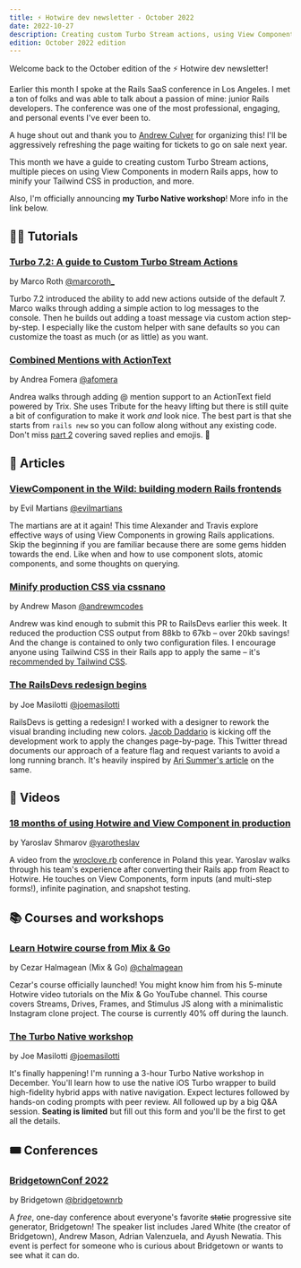 ```yaml
---
title: ⚡️ Hotwire dev newsletter - October 2022
date: 2022-10-27
description: Creating custom Turbo Stream actions, using View Components in modern Rails apps, how to minify your Tailwind CSS in production, and more.
edition: October 2022 edition
---
```


Welcome back to the October edition of the ⚡️ Hotwire dev newsletter!

Earlier this month I spoke at the Rails SaaS conference in Los Angeles. I met a ton of folks and was able to talk about a passion of mine: junior Rails developers. The conference was one of the most professional, engaging, and personal events I've ever been to.

A huge shout out and thank you to [Andrew Culver](https://twitter.com/andrewculver/) for organizing this! I'll be aggressively refreshing the page waiting for tickets to go on sale next year.

This month we have a guide to creating custom Turbo Stream actions, multiple pieces on using View Components in modern Rails apps, how to minify your Tailwind CSS in production, and more.

Also, I'm officially announcing **my Turbo Native workshop**! More info in the link below.

## 👩‍🎓 Tutorials

### [Turbo 7.2: A guide to Custom Turbo Stream Actions](https://marcoroth.dev/posts/guide-to-custom-turbo-stream-actions)

by Marco Roth [@marcoroth_](https://twitter.com/marcoroth_)

Turbo 7.2 introduced the ability to add new actions outside of the default 7. Marco walks through adding a simple action to log messages to the console. Then he builds out adding a toast message via custom action step-by-step. I especially like the custom helper with sane defaults so you can customize the toast as much (or as little) as you want.

### [Combined Mentions with ActionText](https://afomera.dev/posts/2022-10-11-combined-mentions-part-one)

by Andrea Fomera [@afomera](https://twitter.com/afomera)

Andrea walks through adding @ mention support to an ActionText field powered by Trix. She uses Tribute for the heavy lifting but there is still quite a bit of configuration to make it work _and_ look nice. The best part is that she starts from `rails new` so you can follow along without any existing code. Don't miss [part 2](https://afomera.dev/posts/2022-10-12-combined-mentions-part-two) covering saved replies and emojis. 🥳

## 📰 Articles

### [ViewComponent in the Wild: building modern Rails frontends](https://evilmartians.com/chronicles/viewcomponent-in-the-wild-building-modern-rails-frontends)

by Evil Martians [@evilmartians](https://twitter.com/evilmartians)

The martians are at it again! This time Alexander and Travis explore effective ways of using View Components in growing Rails applications. Skip the beginning if you are familiar because there are some gems hidden towards the end. Like when and how to use component slots, atomic components, and some thoughts on querying.

### [Minify production CSS via cssnano](https://github.com/joemasilotti/railsdevs.com/pull/713)

by Andrew Mason [@andrewmcodes](https://twitter.com/andrewmcodes)

Andrew was kind enough to submit this PR to RailsDevs earlier this week. It reduced the production CSS output from 88kb to 67kb – over 20kb savings! And the change is contained to only two configuration files. I encourage anyone using Tailwind CSS in their Rails app to apply the same – it's [recommended by Tailwind CSS](https://tailwindcss.com/docs/optimizing-for-production).

### [The RailsDevs redesign begins](https://twitter.com/joemasilotti/status/1584935466838929414)

by Joe Masilotti [@joemasilotti](https://twitter.com/joemasilotti)

RailsDevs is getting a redesign! I worked with a designer to rework the visual branding including new colors. [Jacob Daddario](https://twitter.com/JacobDaddario) is kicking off the development work to apply the changes page-by-page. This Twitter thread documents our approach of a feature flag and request variants to avoid a long running branch. It's heavily inspired by [Ari Summer's article](https://codingdeliberately.com/releasing-a-redesign-using-feature-flags-and-rails-variants/) on the same.

## 🎥 Videos

### [18 months of using Hotwire and View Component in production](https://www.youtube.com/watch?v=9-btmed9CMw)

by Yaroslav Shmarov [@yarotheslav](https://twitter.com/yarotheslav)

A video from the [wroclove.rb](https://wrocloverb.com) conference in Poland this year. Yaroslav walks through his team's experience after converting their Rails app from React to Hotwire. He touches on View Components, form inputs (and multi-step forms!), infinite pagination, and snapshot testing.

## 📚 Courses and workshops

### [Learn Hotwire course from Mix & Go](https://mixandgo.com/lp/learn-hotwire)

by Cezar Halmagean (Mix & Go) [@chalmagean](https://twitter.com/chalmagean)

Cezar's course officially launched! You might know him from his 5-minute Hotwire video tutorials on the Mix & Go YouTube channel. This course covers Streams, Drives, Frames, and Stimulus JS along with a minimalistic Instagram clone project. The course is currently 40% off during the launch.

### [The Turbo Native workshop](https://masilotti.com/turbo-native-workshop/)

by Joe Masilotti [@joemasilotti](https://twitter.com/joemasilotti)

It's finally happening! I'm running a 3-hour Turbo Native workshop in December. You'll learn how to use the native iOS Turbo wrapper to build high-fidelity hybrid apps with native navigation. Expect lectures followed by hands-on coding prompts with peer review. All followed up by a big Q&A session. **Seating is limited** but fill out this form and you'll be the first to get all the details.

## 🎟 Conferences

### [BridgetownConf 2022](https://www.bridgetownconf.rocks)

by Bridgetown [@bridgetownrb](https://twitter.com/bridgetownrb)

A _free_, one-day conference about everyone's favorite ~~static~~ progressive site generator, Bridgetown! The speaker list includes Jared White (the creator of Bridgetown), Andrew Mason, Adrian Valenzuela, and Ayush Newatia. This event is perfect for someone who is curious about Bridgetown or wants to see what it can do.
